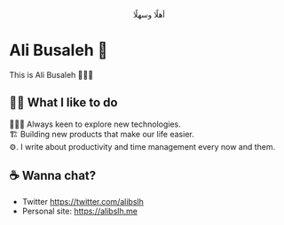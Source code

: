 <p align="center">
أهلًا وسهلًا
</p>

# Ali Busaleh 👋
This is Ali Busaleh 🙅🏽‍♂️

## 💪🏽 What I like to do
👨🏻‍💻  Always keen to explore new technologies.<br>
🏗  Building new products that make our life easier.<br>
⚙️. I write about productivity and time management every now and them.

## ☕️ Wanna chat?
- Twitter https://twitter.com/alibslh
- Personal site: https://alibslh.me
